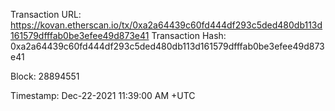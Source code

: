 Transaction URL: https://kovan.etherscan.io/tx/0xa2a64439c60fd444df293c5ded480db113d161579dfffab0be3efee49d873e41
Transaction Hash: 0xa2a64439c60fd444df293c5ded480db113d161579dfffab0be3efee49d873e41

Block: 28894551

Timestamp: Dec-22-2021 11:39:00 AM +UTC
